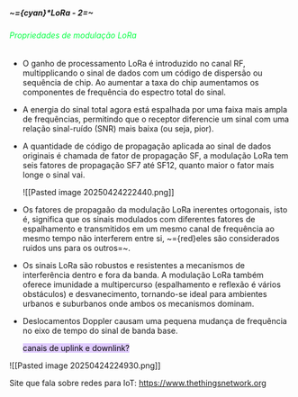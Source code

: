 #####                                                                   ~={cyan}*LoRa - 2=~

###### <span style="color:rgb(0, 255, 64)">Propriedades de modulação LoRa</span>

-  O ganho de processamento LoRa é introduzido no canal RF, multipplicando o sinal de dados com um código de dispersão ou sequência de chip. Ao aumentar a taxa do chip aumentamos os componentes de frequência do espectro total do sinal.

-  A energia do sinal total agora está espalhada por uma faixa mais ampla de frequências, permitindo que o receptor diferencie um sinal com uma relação sinal-ruído (SNR) mais baixa (ou seja, pior).

-  A quantidade de código de propagação aplicada ao sinal de dados originais é chamada de fator de propagação SF, a modulação LoRa tem seis fatores de propagação SF7 até SF12, quanto maior o fator mais longe o sinal vai.

	![[Pasted image 20250424222440.png]]

- Os fatores de propagaão da modulação LoRa inerentes ortogonais, isto é, significa que os sinais modulados com diferentes fatores de espalhamento e transmitidos em um mesmo canal de frequência ao mesmo tempo não interferem entre si, ~={red}eles são considerados ruidos uns para os outros=~.

-  Os sinais LoRa são robustos e resistentes a mecanismos de interferência dentro e fora da banda.  A modulação LoRa também oferece imunidade a multipercurso (espalhamento e reflexão é vários obstáculos) e desvanecimento, tornando-se ideal para ambientes urbanos e suburbanos onde ambos os mecanismos dominam.

-  Deslocamentos Doppler causam uma pequena mudança de frequência no eixo de tempo do sinal de banda base.

	<mark style="background: #D2B3FFA6;">canais de uplink e downlink?</mark>

![[Pasted image 20250424224930.png]]





































































































Site que fala sobre redes para IoT: https://www.thethingsnetwork.org